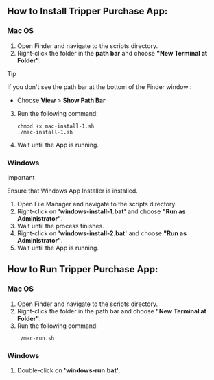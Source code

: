 ## How to Install Tripper Purchase App:
### Mac OS
1. Open Finder and navigate to the scripts directory.
2. Right-click the folder in the **path bar** and choose **"New Terminal at Folder"**.
> [!TIP]
> If you don't see the path bar at the bottom of the Finder window :
> - Choose **View** > **Show Path Bar**
3. Run the following command:
   ```
   chmod +x mac-install-1.sh
   ./mac-install-1.sh
   ```
4. Wait until the App is running.

### Windows
> [!IMPORTANT]
> Ensure that Windows App Installer is installed.
1. Open File Manager and navigate to the scripts directory.
2. Right-click on **'windows-install-1.bat'** and choose **"Run as Administrator"**.
3. Wait until the process finishes.
4. Right-click on **'windows-install-2.bat'** and choose **"Run as Administrator"**.
5. Wait until the App is running.

## How to Run Tripper Purchase App:
### Mac OS
1. Open Finder and navigate to the scripts directory.
2. Right-click the folder in the path bar and choose **"New Terminal at Folder"**.
3. Run the following command:
   ```
   ./mac-run.sh
   ```

### Windows
1. Double-click on **'windows-run.bat'**.
